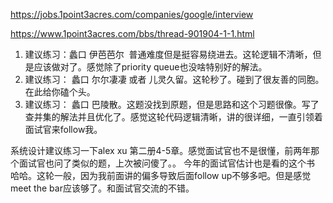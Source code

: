 https://jobs.1point3acres.com/companies/google/interview

https://www.1point3acres.com/bbs/thread-901904-1-1.html

1. 建议练习：蠡口 伊芭芭尔  普通难度但是挺容易绕进去。这轮逻辑不清晰，但是应该做对了。感觉除了priority queue也没啥特别好的解法。
2. 建议练习： 蠡口 尔尔凄凄 或者 儿灵久留。这轮秒了。碰到了很友善的同胞。在此给你磕个头。
3. 建议练习： 蠡口 巴陵散。这题没找到原题，但是思路和这个习题很像。写了查并集的解法并且优化了。感觉这轮代码逻辑清晰，讲的很详细，一直引领着面试官来follow我。

系统设计建议练习一下alex xu 第二册4-5章。感觉面试官也不是很懂，前两年那个面试官也问了类似的题，上次被问傻了。。 今年的面试官估计也是看的这个书 哈哈。这轮一般，因为我前面讲的偏多导致后面follow up不够多吧。但是感觉meet the bar应该够了。和面试官交‍‍‌‌‌‍‌‌‍‍‍‌‍‌‍流的不错。


